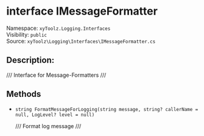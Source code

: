 # interface IMessageFormatter

Namespace: `xyToolz.Logging.Interfaces`  
Visibility: `public`  
Source: `xyToolz\Logging\Interfaces\IMessageFormatter.cs`

## Description:

/// Interface for Message-Formatters
    ///

## Methods

- `string FormatMessageForLogging(string message, string? callerName = null, LogLevel? level = null)`
  
  /// Format log message
        ///

